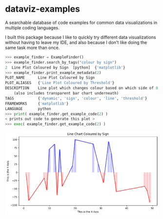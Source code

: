 # dataviz-examples

A searchable database of code examples for common data visualizations in multiple coding languages.

I built this package because I like to quickly try different data visualizations without having to leave my IDE, and also because I don't like doing the same task more than once. 

```python
>>> example_finder = ExampleFinder()
>>> example_finder.search_by_tags("colour by sign")
2  Line Plot Coloured by Sign  [python]  {'matplotlib'}
>>> example_finder.print_example_metadata(2)
PLOT_NAME      Line Plot Coloured by Sign
PLOT_ALIASES   {'Line Plot Coloured by Threshold'}
DESCRIPTION    Line plot which changes colour based on which side of 0 the value falls on 
    (also includes transparent bar chart underneath)
TAGS           {'dynamic', 'sign', 'colour', 'line', 'threshold'}
FRAMEWORKS     {'matplotlib'}
LANGUAGE       python
>>> print( example_finder.get_example_code(2) )
< prints out code to generate this plot >
>>> exec( example_finder.get_example_code(2) )
```
![](./docs/line_chart_coloured_by_sign.png)